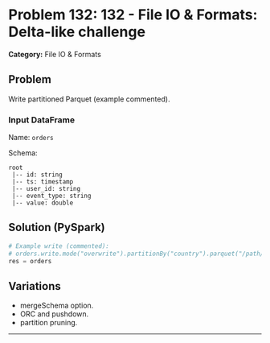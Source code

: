 # Problem 132: 132 - File IO & Formats: Delta-like challenge

**Category:** File IO & Formats

## Problem
Write partitioned Parquet (example commented).

### Input DataFrame
Name: `orders`

Schema:
```
root
 |-- id: string
 |-- ts: timestamp
 |-- user_id: string
 |-- event_type: string
 |-- value: double
```

## Solution (PySpark)
```python
# Example write (commented):
# orders.write.mode("overwrite").partitionBy("country").parquet("/path/out") 
res = orders
```

## Variations
- mergeSchema option.
- ORC and pushdown.
- partition pruning.

---
